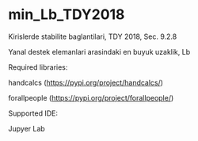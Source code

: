 # min_Lb_TDY2018

Kirislerde stabilite baglantilari, TDY 2018, Sec. 9.2.8

Yanal destek elemanlari arasindaki en buyuk uzaklik, Lb

Required libraries: 

handcalcs (https://pypi.org/project/handcalcs/)

forallpeople (https://pypi.org/project/forallpeople/)

Supported IDE:

Jupyer Lab
